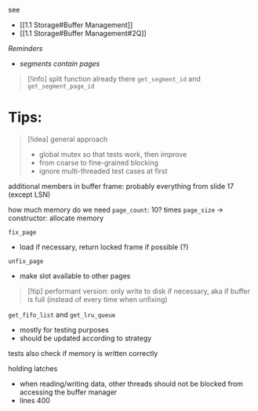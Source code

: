 see
- [[1.1 Storage#Buffer Management]]
- [[1.1 Storage#Buffer Management#2Q]]

*Reminders*
- *segments contain pages*

>[!info] split function already there
>`get_segment_id` and `get_segment_page_id`

# Tips:

>[!idea] general approach
>- global mutex so that tests work, then improve
>- from coarse to fine-grained blocking
>- ignore multi-threaded test cases at first

additional members in buffer frame: probably everything from slide 17 (except LSN)

how much memory do we need
`page_count`: 10? times `page_size`
-> constructor: allocate memory

`fix_page`
- load if necessary, return locked frame if possible (?)

`unfix_page`
- make slot available to other pages

>[!tip] performant version: only write to disk if necessary, aka if buffer is full (instead of every time when unfixing)

`get_fifo_list` and `get_lru_queue`
- mostly for testing purposes
- should be updated according to strategy

tests also check if memory is written correctly

holding latches
- when reading/writing data, other threads should not be blocked from accessing the buffer manager
- lines 400